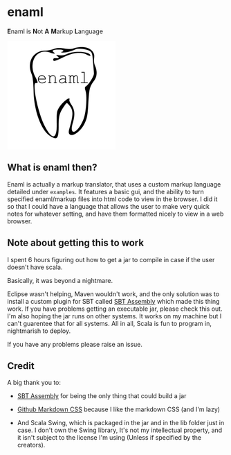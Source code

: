 # enaml
**E**naml is **N**ot **A** **M**arkup **L**anguage

<img align="center" src="https://github.com/surrsurus/enaml/blob/master/media/logo.png" alt="enaml" width=250>


## What is enaml then?

Enaml is actually a markup translator, that uses a custom markup language detailed under `examples`. It features a basic gui, and the ability to turn specified enaml/markup files into html code to view in the browser. I did it so that I could have a language that allows the user to make very quick notes for whatever setting, and have them formatted nicely to view in a web browser.

## Note about getting this to work

I spent 6 hours figuring out how to get a jar to compile in case if the user doesn't have scala. 

Basically, it was beyond a nightmare. 

Eclipse wasn't helping, Maven wouldn't work, and the only solution was to install a custom plugin for SBT called [SBT Assembly](https://github.com/sbt/sbt-assembly) which made this thing work. If you have problems getting an executable jar, please check this out. I'm also hoping the jar runs on other systems. It works on my machine but I can't guarentee that for all systems. All in all, Scala is fun to program in, nightmarish to deploy. 

If you have any problems please raise an issue.

## Credit

A big thank you to:

  * [SBT Assembly](https://github.com/sbt/sbt-assembly) for being the only thing that could build a jar

  * [Github Markdown CSS](https://github.com/sindresorhus/github-markdown-css) because I like the markdown CSS (and I'm lazy)

  * And Scala Swing, which is packaged in the jar and in the lib folder just in case. I don't own the Swing library, It's not my intellectual property, and it isn't subject to the license I'm using (Unless if specified by the creators).
